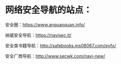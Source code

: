 # 网络安全导航的站点：  
安全圈：https://www.anquanquan.info/

纳威安全导航：https://navisec.it/ 

安全类书籍导航：http://safebooks.ms08067.com/eyfx/

安全厂商导航：http://www.secwk.com/navi-new/